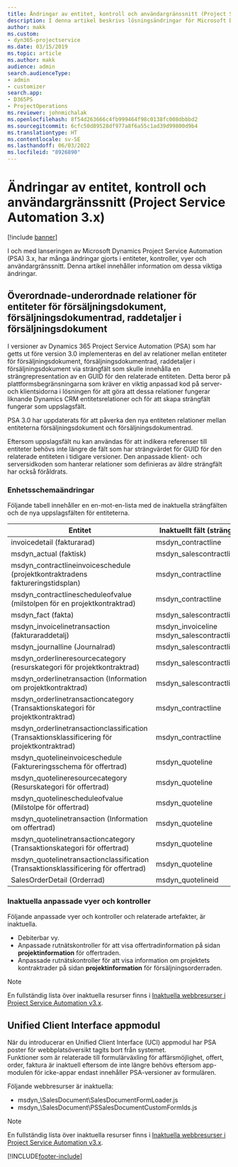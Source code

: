 ```yaml
---
title: Ändringar av entitet, kontroll och användargränssnitt (Project Service Automation 3.x)
description: I denna artikel beskrivs lösningsändringar för Microsoft Dynamics Project Service Automation 3.x.
author: makk
ms.custom:
- dyn365-projectservice
ms.date: 03/15/2019
ms.topic: article
ms.author: makk
audience: admin
search.audienceType:
- admin
- customizer
search.app:
- D365PS
- ProjectOperations
ms.reviewer: johnmichalak
ms.openlocfilehash: 8f54d263666c4fb999464f98c0138fc008dbbbd2
ms.sourcegitcommit: 6cfc50d89528df977a8f6a55c1ad39d99800d9b4
ms.translationtype: HT
ms.contentlocale: sv-SE
ms.lasthandoff: 06/03/2022
ms.locfileid: "8926890"
---
```

# <a name="entity-control-and-user-interface-changes-project-service-automation-3x"></a>Ändringar av entitet, kontroll och användargränssnitt (Project Service Automation 3.x)

[!include [banner](../../includes/psa-now-project-operations.md)]


I och med lanseringen av Microsoft Dynamics Project Service Automation (PSA) 3.x, har många ändringar gjorts i entiteter, kontroller, vyer och användargränssnitt. Denna artikel innehåller information om dessa viktiga ändringar.

## <a name="parent-child-relationships-for-sales-document-sales-document-line-sales-document-line-detail-entities"></a>Överordnade-underordnade relationer för entiteter för försäljningsdokument, försäljningsdokumentrad, raddetaljer i försäljningsdokument
I versioner av Dynamics 365 Project Service Automation (PSA) som har getts ut före version 3.0 implementeras en del av relationer mellan entiteter för försäljningsdokument, försäljningsdokumentrad, raddetaljer i försäljningsdokument via strängfält som skulle innehålla en strängrepresentation av en GUID för den relaterade entiteten. Detta beror på plattformsbegränsningarna som kräver en viktig anpassad kod på server- och klientsidorna i lösningen för att göra att dessa relationer fungerar liknande Dynamics CRM entitetsrelationer och för att skapa strängfält fungerar som uppslagsfält.

PSA 3.0 har uppdaterats för att påverka den nya entiteten relationer mellan entiteterna försäljningsdokument och försäljningsdokumentrad.

Eftersom uppslagsfält nu kan användas för att indikera referenser till entiteter behövs inte längre de fält som har strängvärdet för GUID för den relaterade entiteten i tidigare versioner. Den anpassade klient- och serversidkoden som hanterar relationer som definieras av äldre strängfält har också föråldrats.

### <a name="entity-schema-changes"></a>Enhetsschemaändringar
Följande tabell innehåller en en-mot-en-lista med de inaktuella strängfälten och de nya uppslagsfälten för entiteterna. 

 Entitet |   Inaktuellt fält (sträng) | Nytt fält (uppslag)
--- | --- | ---
invoicedetail (fakturarad) |  msdyn_contractline |    msdyn_contractlineid
msdyn_actual (faktisk) | msdyn_salescontractline |   msdyn_salescontractlineid
msdyn_contractlineinvoiceschedule (projektkontraktradens faktureringstidsplan) |    msdyn_contractline |    msdyn_contractlineid
msdyn_contractlinescheduleofvalue (milstolpen för en projektkontraktrad) |   msdyn_contractline |    msdyn_contractlineid
msdyn_fact (fakta) | msdyn_salescontractline |   msdyn_salescontractlineid
msdyn_invoicelinetransaction (fakturaraddetalj) | msdyn_invoiceline <br> msdyn_salescontractline | msdyn_invoicelineid <br> msdyn_salescontractlineid
msdyn_journalline (Journalrad) |  msdyn_salescontractline |   msdyn_salescontractlineid
msdyn_orderlineresourcecategory (resurskategori för projektkontraktrad) | msdyn_salescontractline |   msdyn_contractlineid
msdyn_orderlinetransaction (Information om projektkontraktrad) | msdyn_salescontractline |   msdyn_salescontractlineid
msdyn_orderlinetransactioncategory (Transaktionskategori för projektkontraktrad) |   msdyn_contractline |    msdyn_contractlineid
msdyn_orderlinetransactionclassification (Transaktionsklassificering för projektkontraktrad) |   msdyn_contractline |    msdyn_contractlineid
msdyn_quotelineinvoiceschedule (Faktureringsschema för offertrad) |  msdyn_quoteline |   msdyn_quotelineid
msdyn_quotelineresourcecategory (Resurskategori för offertrad) |    msdyn_quoteline |   msdyn_quotelineid
msdyn_quotelinescheduleofvalue (Milstolpe för offertrad) | msdyn_quoteline |   msdyn_quotelineid
msdyn_quotelinetransaction (Information om offertrad) |    msdyn_quoteline |   msdyn_quotelineid
msdyn_quotelinetransactioncategory (Transaktionskategori för offertrad) |  msdyn_quoteline |   msdyn_quotelineid
msdyn_quotelinetransactionclassification (Transaktionsklassificering för offertrad) |  msdyn_quoteline |   msdyn_quotelineid
SalesOrderDetail (Orderrad) | msdyn_quotelineid | msdyn_quoteline 

### <a name="deprecated-custom-views-and-controls"></a>Inaktuella anpassade vyer och kontroller
Följande anpassade vyer och kontroller och relaterade artefakter, är inaktuella.

- Debiterbar vy.
- Anpassade rutnätskontroller för att visa offertradinformation på sidan **projektinformation** för offertraden.
- Anpassade rutnätskontroller för att visa information om projektets kontraktrader på sidan **projektinformation** för försäljningsorderraden.

> [!NOTE]
> En fullständig lista över inaktuella resurser finns i [Inaktuella webbresurser i Project Service Automation v3.x](../developer-guides/web-resources-deprecated-v3.x.md).

## <a name="unified-client-interface-app-module"></a>Unified Client Interface appmodul
När du introducerar en Unified Client Interface (UCI) appmodul har PSA poster för webbplatsöversikt tagits bort från systemet.  
Funktioner som är relaterade till formulärväxling för affärsmöjlighet, offert, order, faktura är inaktuell eftersom de inte längre behövs eftersom app-modulen för icke-appar endast innehåller PSA-versioner av formulären.  

Följande webbresurser är inaktuella:

- msdyn_\SalesDocument\SalesDocumentFormLoader.js
- msdyn_\SalesDocument\PSSalesDocumentCustomFormIds.js

> [!NOTE]
> En fullständig lista över inaktuella resurser finns i [Inaktuella webbresurser i Project Service Automation v3.x](../developer-guides/web-resources-deprecated-v3.x.md).




[!INCLUDE[footer-include](../../includes/footer-banner.md)]

